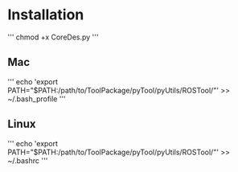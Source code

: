 # Installation

'''
chmod +x CoreDes.py
'''

## Mac
'''
echo 'export PATH="$PATH:/path/to/ToolPackage/pyTool/pyUtils/ROSTool/"' >> ~/.bash_profile
'''

## Linux
'''
echo 'export PATH="$PATH:/path/to/ToolPackage/pyTool/pyUtils/ROSTool/"' >> ~/.bashrc
'''